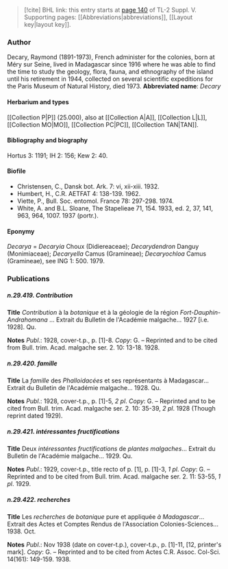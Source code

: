 > [!cite] BHL link: this entry starts at [page 140](https://www.biodiversitylibrary.org/page/33259186) of TL-2 Suppl. V.
> Supporting pages: [[Abbreviations|abbreviations]], [[Layout key|layout key]].

### Author

Decary, Raymond (1891-1973), French administer for the colonies, born at Méry sur Seine, lived in Madagascar since 1916 where he was able to find the time to study the geology, flora, fauna, and ethnography of the island until his retirement in 1944, collected on several scientific expeditions for the Paris Museum of Natural History, died 1973. 
**Abbreviated name**: *Decary*

#### Herbarium and types

[[Collection P|P]] (25.000), also at [[Collection A|A]], [[Collection L|L]], [[Collection MO|MO]], [[Collection PC|PC]], [[Collection TAN|TAN]].

#### Bibliography and biography

Hortus 3: 1191; IH 2: 156; Kew 2: 40.

#### Biofile

- Christensen, C., Dansk bot. Ark. 7: vi, xii-xiii. 1932.
- Humbert, H., C.R. AETFAT 4: 138-139. 1962.
- Viette, P., Bull. Soc. entomol. France 78: 297-298. 1974.
- White, A. and B.L. Sloane, The Stapelieae 71, 154. 1933, ed. 2, 37, 141, 963, 964, 1007. 1937 (portr.).

#### Eponymy

*Decarya* = *Decaryia* Choux (Didiereaceae); *Decarydendron* Danguy (Monimiaceae); *Decaryella* Camus (Gramineae); *Decaryochloa* Camus (Gramineae), see ING 1: 500. 1979.

### Publications

##### n.29.419. Contribution

**Title**
*Contribution* à la *botanique* et à la géologie de la région *Fort-Dauphin-Andrahomana* ... Extrait du Bulletin de l'Académie malgache... 1927 \[i.e. 1928\]. Qu.

**Notes**
*Publ*.: 1928, cover-t.p., p. \[1\]-8. *Copy*: G. – Reprinted and to be cited from Bull. trim. Acad. malgache ser. 2. 10: 13-18. 1928.

##### n.29.420. famille

**Title**
La *famille* des *Phalloidacées* et ses représentants à Madagascar... Extrait du Bulletin de l'Académie malgache... 1928. Qu.

**Notes**
*Publ*.: 1928, cover-t.p., p. \[1\]-5, *2 pl*. *Copy*: G. – Reprinted and to be cited from Bull. trim. Acad. malgache ser. 2. 10: 35-39, *2 pl*. 1928 (Though reprint dated 1929).

##### n.29.421. intéressantes fructifications

**Title**
Deux *intéressantes fructifications* de *plantes malgaches*... Extrait du Bulletin de l'Académie malgache... 1929. Qu.

**Notes**
*Publ*.: 1929, cover-t.p., title recto of p. \[1\], p. \[1\]-3, *1 pl*. *Copy*: G. – Reprinted and to be cited from Bull. trim. Acad. malgache ser. 2. 11: 53-55, *1 pl*. 1929.

##### n.29.422. recherches

**Title**
Les *recherches* de *botanique* pure et appliquée *à Madagascar*... Extrait des Actes et Comptes Rendus de l'Association Colonies-Sciences... 1938. Oct.

**Notes**
*Publ*.: Nov 1938 (date on cover-t.p.), cover-t.p., p. \[1\]-11, \[12, printer's mark\]. *Copy*: G. – Reprinted and to be cited from Actes C.R. Assoc. Col-Sci. 14(161): 149-159. 1938.


